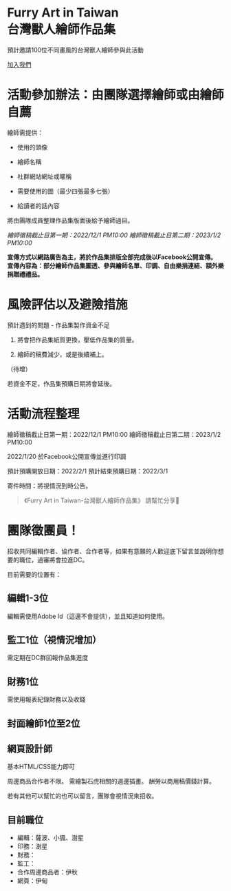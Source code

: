 Furry Art in Taiwan  
台灣獸人繪師作品集
===============================

預計邀請100位不同畫風的台灣獸人繪師參與此活動

[加入我們](https://www.facebook.com/Sabo9335)

活動參加辦法：由團隊選擇繪師或由繪師自薦
====================

繪師需提供：

*   使用的頭像
    
*   繪師名稱
    
*   社群網站網址或暱稱
    
*   需要使用的圖（最少四張最多七張）
    
*   給讀者的話內容
    

將由團隊成員整理作品集版面後給予繪師過目。

_繪師徵稿截止日第一期：2022/12/1 PM10:00 繪師徵稿截止日第二期：2023/1/2 PM10:00_

**宣傳方式以網路廣告為主，將於作品集排版全部完成後以Facebook公開宣傳。 宣傳內容為：部分繪師作品集圖透、參與繪師名單、印調、自由樂捐連結、額外樂捐贈禮禮品。**

風險評估以及避險措施
==========

預計遇到的問題 - 作品集製作資金不足

1.  將會把作品集紙質更換，壓低作品集的質量。
    
2.  繪師的稿費減少，或是後續補上。
    

（待增）

若資金不足，作品集預購日期將會延後。

活動流程整理
======

繪師徵稿截止日第一期：2022/12/1 PM10:00 繪師徵稿截止日第二期：2023/1/2 PM10:00

2022/1/20 於Facebook公開宣傳並進行印調

預計預購開放日期：2022/2/1 預計結束預購日期：2022/3/1

寄件時間：將視情況到時公告。

> 《Furry Art in Taiwan-台灣獸人繪師作品集》 請幫忙分享🤍

團隊徵團員！
======

招收共同編輯作者、協作者、合作者等，如果有意願的人歡迎底下留言並說明你想要的職位，過審將會拉進DC。

目前需要的位置有：

編輯1-3位
------

編輯需使用Adobe Id（這邊不會提供），並且知道如何使用。

監工1位（視情況增加）
-----------

需定期在DC群回報作品集進度

財務1位
----

需使用報表紀錄財務以及收錢

封面繪師1位至2位
---------

網頁設計師
---------

基本HTML/CSS能力即可

周邊商品合作者不限。 需繪製石虎相關的週邊插畫。 酬勞以商用稿價錢計算。

若有其他可以幫忙的也可以留言，團隊會視情況來招收。

目前職位
----

*   編輯：薩波、小猦、澍星
*   印務：澍星
*   財務：
*   監工：
*   合作周邊商品者：伊秋
*   網頁：伊甸
